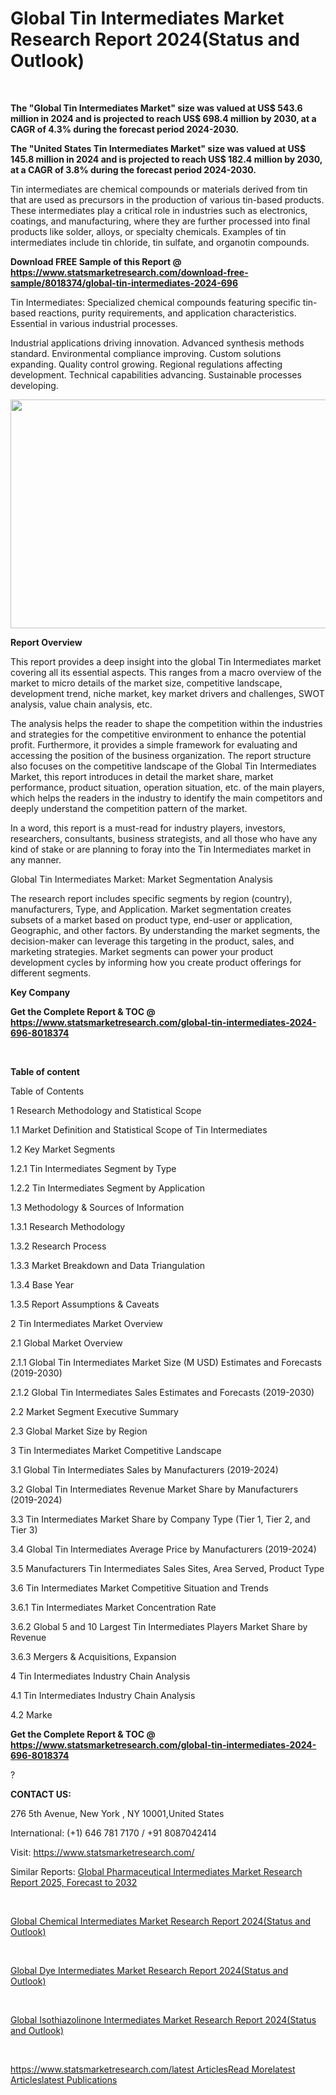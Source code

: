 <h1>Global Tin Intermediates Market Research Report 2024(Status and Outlook)</h1><br/><p><strong>The "Global Tin Intermediates Market" size was valued at US$ 543.6 million in 2024 and is projected to reach US$ 698.4 million by 2030, at a <strong>CAGR</strong> of 4.3% during the forecast period 2024-2030.</strong></p>
 
 
 
 <p><strong>The "United States Tin Intermediates Market" size was valued at US$ 145.8 million in 2024 and is projected to reach US$ 182.4 million by 2030, at a <strong>CAGR</strong> of 3.8% during the forecast period 2024-2030.</strong></p>
 
 
 
 <p>Tin intermediates are chemical compounds or materials derived from tin that are used as precursors in the production of various tin-based products. These intermediates play a critical role in industries such as electronics, coatings, and manufacturing, where they are further processed into final products like solder, alloys, or specialty chemicals. Examples of tin intermediates include tin chloride, tin sulfate, and organotin compounds.</p>
 
 
 
 <p><strong>Download FREE Sample of this Report @ <a href="https://www.statsmarketresearch.com/download-free-sample/8018374/global-tin-intermediates-2024-696">https://www.statsmarketresearch.com/download-free-sample/8018374/global-tin-intermediates-2024-696</a></strong></p>
 
 
 
 <p>Tin Intermediates: Specialized chemical compounds featuring specific tin-based reactions, purity requirements, and application characteristics. Essential in various industrial processes.</p>
 
 
 
 <p>Industrial applications driving innovation. Advanced synthesis methods standard. Environmental compliance improving. Custom solutions expanding. Quality control growing. Regional regulations affecting development. Technical capabilities advancing. Sustainable processes developing.</p>
 
 
 
 <p><img alt="" src="https://www.24marketreports.com/assets/report-images/TinIntermediatesMarket.png" style="height:366px; width:731px" /></p>
 
 
 
 <p><strong>Report Overview</strong></p>
 
 
 
 <p>This report provides a deep insight into the global Tin Intermediates market covering all its essential aspects. This ranges from a macro overview of the market to micro details of the market size, competitive landscape, development trend, niche market, key market drivers and challenges, SWOT analysis, value chain analysis, etc.</p>
 
 
 
 <p>The analysis helps the reader to shape the competition within the industries and strategies for the competitive environment to enhance the potential profit. Furthermore, it provides a simple framework for evaluating and accessing the position of the business organization. The report structure also focuses on the competitive landscape of the Global Tin Intermediates Market, this report introduces in detail the market share, market performance, product situation, operation situation, etc. of the main players, which helps the readers in the industry to identify the main competitors and deeply understand the competition pattern of the market.</p>
 
 
 
 <p>In a word, this report is a must-read for industry players, investors, researchers, consultants, business strategists, and all those who have any kind of stake or are planning to foray into the Tin Intermediates market in any manner.</p>
 
 
 
 <p>Global Tin Intermediates Market: Market Segmentation Analysis</p>
 
 
 
 <p>The research report includes specific segments by region (country), manufacturers, Type, and Application. Market segmentation creates subsets of a market based on product type, end-user or application, Geographic, and other factors. By understanding the market segments, the decision-maker can leverage this targeting in the product, sales, and marketing strategies. Market segments can power your product development cycles by informing how you create product offerings for different segments.</p>
 
 
 
 <p><strong>Key Company</strong></p>
 
 
 
 <div><b>Get the Complete Report & TOC @ <a href="https://www.statsmarketresearch.com/global-tin-intermediates-2024-696-8018374">https://www.statsmarketresearch.com/global-tin-intermediates-2024-696-8018374</a></b></div>
 
 
 
 <p><br />
 
 <b>Table of content</b></p>
 
 
 
 <p>Table of Contents<br />
 
 1 Research Methodology and Statistical Scope<br />
 
 1.1 Market Definition and Statistical Scope of Tin Intermediates<br />
 
 1.2 Key Market Segments<br />
 
 1.2.1 Tin Intermediates Segment by Type<br />
 
 1.2.2 Tin Intermediates Segment by Application<br />
 
 1.3 Methodology & Sources of Information<br />
 
 1.3.1 Research Methodology<br />
 
 1.3.2 Research Process<br />
 
 1.3.3 Market Breakdown and Data Triangulation<br />
 
 1.3.4 Base Year<br />
 
 1.3.5 Report Assumptions & Caveats<br />
 
 2 Tin Intermediates Market Overview<br />
 
 2.1 Global Market Overview<br />
 
 2.1.1 Global Tin Intermediates Market Size (M USD) Estimates and Forecasts (2019-2030)<br />
 
 2.1.2 Global Tin Intermediates Sales Estimates and Forecasts (2019-2030)<br />
 
 2.2 Market Segment Executive Summary<br />
 
 2.3 Global Market Size by Region<br />
 
 3 Tin Intermediates Market Competitive Landscape<br />
 
 3.1 Global Tin Intermediates Sales by Manufacturers (2019-2024)<br />
 
 3.2 Global Tin Intermediates Revenue Market Share by Manufacturers (2019-2024)<br />
 
 3.3 Tin Intermediates Market Share by Company Type (Tier 1, Tier 2, and Tier 3)<br />
 
 3.4 Global Tin Intermediates Average Price by Manufacturers (2019-2024)<br />
 
 3.5 Manufacturers Tin Intermediates Sales Sites, Area Served, Product Type<br />
 
 3.6 Tin Intermediates Market Competitive Situation and Trends<br />
 
 3.6.1 Tin Intermediates Market Concentration Rate<br />
 
 3.6.2 Global 5 and 10 Largest Tin Intermediates Players Market Share by Revenue<br />
 
 3.6.3 Mergers & Acquisitions, Expansion<br />
 
 4 Tin Intermediates Industry Chain Analysis<br />
 
 4.1 Tin Intermediates Industry Chain Analysis<br />
 
 4.2 Marke</p>
 
 
 
 <div><b>Get the Complete Report & TOC @ <a href="https://www.statsmarketresearch.com/global-tin-intermediates-2024-696-8018374">https://www.statsmarketresearch.com/global-tin-intermediates-2024-696-8018374</a></b></div>
 
 
 
 <p>? </p>
 
 
 
 <p><b>CONTACT US:</b><br />
 
 276 5th Avenue, New York , NY 10001,United States<br />
 
 International: (+1) 646 781 7170 / +91 8087042414<br />
 
 Visit: <a href="https://www.statsmarketresearch.com/">https://www.statsmarketresearch.com/</a><br />
 
 Similar Reports: <a href="https://www.statsmarketresearch.com/global-tin-intermediates-2024-696-8018374">Global Pharmaceutical Intermediates Market Research Report 2025, Forecast to 2032</a><br />
 
 <br />
 
 <a href="https://www.statsmarketresearch.com/global-tin-intermediates-2024-696-8018374">Global Chemical Intermediates Market Research Report 2024(Status and Outlook)</a><br />
 
 <br />
 
 <a href="https://www.statsmarketresearch.com/global-tin-intermediates-2024-696-8018374">Global Dye Intermediates Market Research Report 2024(Status and Outlook)</a><br />
 
 <br />
 
 <a href="https://www.statsmarketresearch.com/global-tin-intermediates-2024-696-8018374">Global Isothiazolinone Intermediates Market Research Report 2024(Status and Outlook)</a><br />
 
 <br />
 
 <a href="https://gyeongbokgung.com">https://www.statsmarketresearch.com/</a><a href="https://hallyeomaritime.com">latest Articles</a><a href="https://jingwansa.com">Read More</a><a href="https://nguoiviet.jp/">latest Articles</a><a href="https://www.intelmarketresearch.com/">latest Publications</a></p>